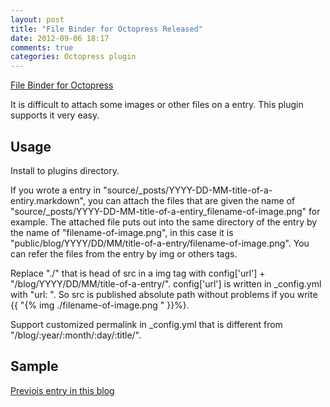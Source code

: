```yaml
---
layout: post
title: "File Binder for Octopress Released"
date: 2012-09-06 18:17
comments: true
categories: Octopress plugin
---
```


[File Binder for Octopress](https://github.com/aycabta/octopress-file-binder)

It is difficult to attach some images or other files on a entry.
This plugin supports it very easy.

Usage
-----

Install to plugins directory.

If you wrote a entry in "source/_posts/YYYY-DD-MM-title-of-a-entiry.markdown",
you can attach the files that are given the name of "source/_posts/YYYY-DD-MM-title-of-a-entiry_filename-of-image.png" for example.
The attached file puts out into the same directory of the entry by the name of "filename-of-image.png",
in this case it is "public/blog/YYYY/DD/MM/title-of-a-entry/filename-of-image.png".
You can refer the files from the entry by img or others tags.

Replace "./" that is head of src in a img tag with config['url'] + "/blog/YYYY/DD/MM/title-of-a-entry/".
config['url'] is written in _config.yml with "url: ".
So src is published absolute path without problems
if you write {{ "{% img ./filename-of-image.png " }}%}.

Support customized permalink in _config.yml that is different from "/blog/:year/:month/:day/:title/".

Sample
------

[Previois entry in this blog](http://aycabta.github.com/blog/2012/09/05/receive-voip-settings-for-wakwak-phone/)

